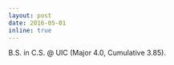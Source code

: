 ```yaml
---
layout: post
date: 2016-05-01
inline: true
---
```


B.S. in C.S. @ UIC (Major 4.0, Cumulative 3.85).
